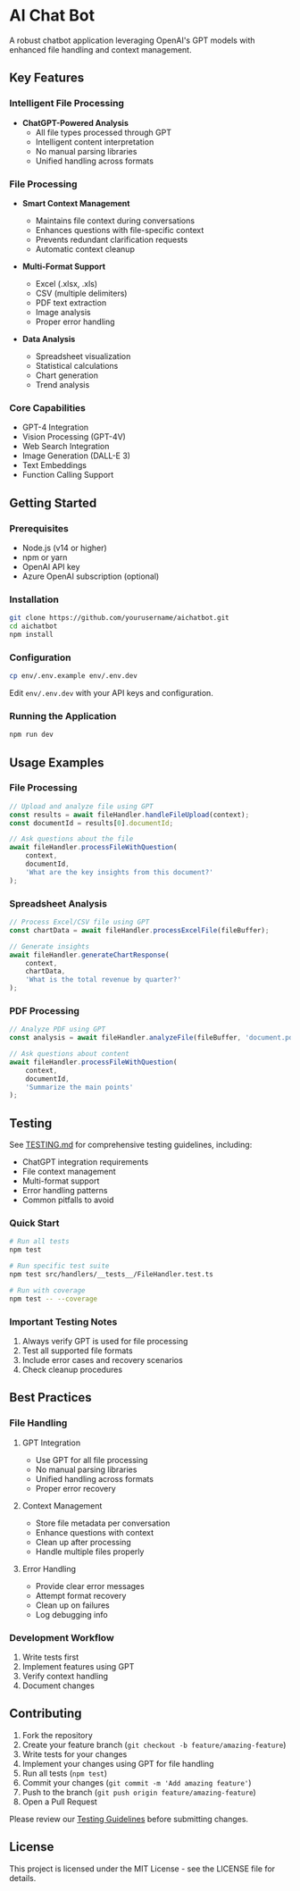 # AI Chat Bot

A robust chatbot application leveraging OpenAI's GPT models with enhanced file handling and context management.

## Key Features

### Intelligent File Processing
- **ChatGPT-Powered Analysis**
  - All file types processed through GPT
  - Intelligent content interpretation
  - No manual parsing libraries
  - Unified handling across formats

### File Processing
- **Smart Context Management**
  - Maintains file context during conversations
  - Enhances questions with file-specific context
  - Prevents redundant clarification requests
  - Automatic context cleanup

- **Multi-Format Support**
  - Excel (.xlsx, .xls)
  - CSV (multiple delimiters)
  - PDF text extraction
  - Image analysis
  - Proper error handling

- **Data Analysis**
  - Spreadsheet visualization
  - Statistical calculations
  - Chart generation
  - Trend analysis

### Core Capabilities
- GPT-4 Integration
- Vision Processing (GPT-4V)
- Web Search Integration
- Image Generation (DALL-E 3)
- Text Embeddings
- Function Calling Support

## Getting Started

### Prerequisites
- Node.js (v14 or higher)
- npm or yarn
- OpenAI API key
- Azure OpenAI subscription (optional)

### Installation
```bash
git clone https://github.com/yourusername/aichatbot.git
cd aichatbot
npm install
```

### Configuration
```bash
cp env/.env.example env/.env.dev
```
Edit `env/.env.dev` with your API keys and configuration.

### Running the Application
```bash
npm run dev
```

## Usage Examples

### File Processing
```typescript
// Upload and analyze file using GPT
const results = await fileHandler.handleFileUpload(context);
const documentId = results[0].documentId;

// Ask questions about the file
await fileHandler.processFileWithQuestion(
    context,
    documentId,
    'What are the key insights from this document?'
);
```

### Spreadsheet Analysis
```typescript
// Process Excel/CSV file using GPT
const chartData = await fileHandler.processExcelFile(fileBuffer);

// Generate insights
await fileHandler.generateChartResponse(
    context,
    chartData,
    'What is the total revenue by quarter?'
);
```

### PDF Processing
```typescript
// Analyze PDF using GPT
const analysis = await fileHandler.analyzeFile(fileBuffer, 'document.pdf');

// Ask questions about content
await fileHandler.processFileWithQuestion(
    context,
    documentId,
    'Summarize the main points'
);
```

## Testing

See [TESTING.md](TESTING.md) for comprehensive testing guidelines, including:
- ChatGPT integration requirements
- File context management
- Multi-format support
- Error handling patterns
- Common pitfalls to avoid

### Quick Start
```bash
# Run all tests
npm test

# Run specific test suite
npm test src/handlers/__tests__/FileHandler.test.ts

# Run with coverage
npm test -- --coverage
```

### Important Testing Notes
1. Always verify GPT is used for file processing
2. Test all supported file formats
3. Include error cases and recovery scenarios
4. Check cleanup procedures

## Best Practices

### File Handling
1. GPT Integration
   - Use GPT for all file processing
   - No manual parsing libraries
   - Unified handling across formats
   - Proper error recovery

2. Context Management
   - Store file metadata per conversation
   - Enhance questions with context
   - Clean up after processing
   - Handle multiple files properly

3. Error Handling
   - Provide clear error messages
   - Attempt format recovery
   - Clean up on failures
   - Log debugging info

### Development Workflow
1. Write tests first
2. Implement features using GPT
3. Verify context handling
4. Document changes

## Contributing

1. Fork the repository
2. Create your feature branch (`git checkout -b feature/amazing-feature`)
3. Write tests for your changes
4. Implement your changes using GPT for file handling
5. Run all tests (`npm test`)
6. Commit your changes (`git commit -m 'Add amazing feature'`)
7. Push to the branch (`git push origin feature/amazing-feature`)
8. Open a Pull Request

Please review our [Testing Guidelines](TESTING.md) before submitting changes.

## License

This project is licensed under the MIT License - see the LICENSE file for details.
